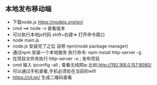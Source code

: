 ## 本地发布移动端
+ 下载node.js https://nodejs.org/en/
+ cmd ==>  node -v 查看版本
+ 可以执行本地js代码 shift+右键=> 打开命令窗口
+ node main.js
+ node.js 安装完了之后 自带 npm(node package manager)
+ 通过npm 安装一个本地服务 执行命令:  npm install http-server -g
+ 在项目文件夹执行 http-server -o ; 发布项目
+ cmd 输入 ipconfig -all ; 查看无线网ip 比如,http://192.168.0.157:8080/
+ 可以通过手机查看,手机必须处在当前的wifi
+ https://cli.im/ 生成二维码查看

